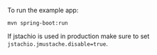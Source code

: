 To run the example app:

```
mvn spring-boot:run
```

If jstachio is used in production make sure to set `jstachio.jmustache.disable=true`.
